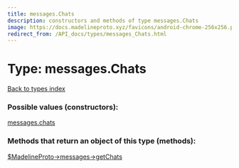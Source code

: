 ```yaml
---
title: messages.Chats
description: constructors and methods of type messages.Chats
image: https://docs.madelineproto.xyz/favicons/android-chrome-256x256.png
redirect_from: /API_docs/types/messages_Chats.html
---
```

# Type: messages.Chats  
[Back to types index](index.md)



### Possible values (constructors):

[messages.chats](../constructors/messages.chats.md)  



### Methods that return an object of this type (methods):

[$MadelineProto->messages->getChats](../methods/messages.getChats.md)  



